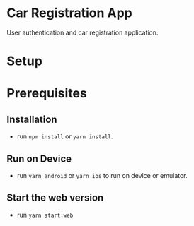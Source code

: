 # Car Registration App
User authentication and car registration application.
# Setup
# Prerequisites
## Installation
- run ```npm install``` or ```yarn install```.

## Run on Device
- run ```yarn android``` or ```yarn ios``` to run on device or emulator.

## Start the web version
 - run ```yarn start:web```

